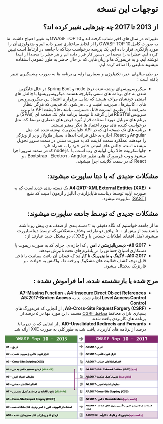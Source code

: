 # <div dir="rtl" align="right">توجهات این نسخه</div> 

## <div dir="rtl" align="right">از 2013 تا 2017 چه چیزهایی تغییر کرده اند؟</div>

<p dir="rtl" align="right">تغییرات در سال های اخیر شتاب گرفته اند و  OWASP TOP 10 به تغییر احتیاج داشت. ما به صورت کامل OWASP TOP 10  را از لحاظ ساختاری تغییر داده ایم و متدولوژی آن را مورد بازنگری قرار داده ایم. یک پروسه درخواست دیتا که با جامعه در ارتباط است تبیین کرده ایم،‌ خطرات را مجددا در دستور کار قرار داده ایم و هر خطر را مجددا از ابتدا نوشته ایم. و به فریمورک ها و زبان هایی که در حال حاضر به طور عمومی استفاده میشوند منابعی را اضافه کرده ایم.</p>

<p dir="rtl" align="right">در طی سالهای اخیر، تکنولوژی و معماری اولیه ی برنامه ها به صورت چشمگیری تغییر یافته است :</p>

<ul dir="rtl" align="right">
  <li>
  میکروسرویسهای نوشته شده درnode.js  و Spring Boot در حال جایگزین شدن به جای برنامه های سنتی یکپارچه هستند. میکروسرویسها با چالش های امنیتی خودشان مواجه هستند که شامل برقراری اعتماد بین میکروسرویس های ، کانتینرها ، مدیریت امنیت و ... می‌شود. کد قدیمی که هرگز انتظار نمیرفت تا از طریق اینترنت قابل دسترسی باشد ،‌حالا پشت API ها و وب سرویس RESTful قرار گرفته تا توسط برنامه های تک صفحه ای (SPAs) و برنام های موبایل مورد استفاده قرار گیرد.فرض های معماری توسط کد، مثل درخواست کننده های مورد اعتماد ها دیگر معتبر نیستند.
  </li>
  <li>
    برنامه های تک صفحه ای که در API جاواسکریپت نوشته شده اند، مثل Angular  و React، اجازه ی خلق فرانت اندهای بسیار ماژولار و پر از ویژگی را میدهند. عملکرد سمت کلاینت که به صورت سنتی در سمت سرور تحویل میشده است، چالش های امنیتی خاص خود را به همراه دارد.
  </li>
   <li>
    جاواسکریپت حالا زبان اولیه ی وب است، با  node.js که در سمت سرور اجرا میشود و وب فریمورک هایی نظیر Bootstrap ،‌ Electron ، Angular ، و React که در سمت کلاینت اجرا میشوند.
  </li>
</ul>

## <div dir="rtl" align="right">مشکلات جدیدی که با دیتا ساپورت میشوند:</div>

<ul dir="rtl" align="right">
  <li>
    <strong> A4:2017-XML External Entities (XXE)</strong>
    یک دسته بندی جدید است که به صورت اولیه توسط دیتاست هایابزارهای آنالیز و آزمون امنیت کد منبع <a href="https://www.owasp.org/index.php/Source_Code_Analysis_Tools">[SAST]<a/>  ساپورت میشود.
  </li>
</ul>


## <div dir="rtl" align="right">مشکلات جدیدی که توسط جامعه ساپورت میشوند:</div>

<p dir="rtl" align="right">ما از جامعه خواستیم که نگاه دقیقی به ۲ دسته بندی از ضعف های پیش رو داشته باشند.بعد از بیش از ۵۰۰ توافق دو طرفه، وحذف مشکلاتی که توسط دیتا ساپورت میشوند (مثل افشای اطلاعات حساس یا  و XXE )، دو مشکل جدید عبارتند از : 
</p>

<ul dir="rtl" align="right">
  <li>
    <strong>A8:2017- دیسریالیزیشن نا امن</strong>
    , که اجازه ی اجرای کد به صورت ریموت یا دستکاری اشیائ حساس را در پلتفرم های تحت تاثیرش میدهد.
  </li>
  <li>
    <strong>A10:2017- لاگینگ و مانیتورینگ نا کارآمد </strong>
    که فقدان آن باعث ممانعت یا تاخیر قابل توجه کشف فعالیت های مشکوک و رخنه ها ، واکنش به حوادث ، و فارنزیک دیجیتال میشود.
  </li>
</ul>

## <div dir="rtl" align="right">مرج شده یا بازنشسته شده، اما فراموش نشده : </div> 

<ul dir="rtl" align="right">
  <li>
    <strong>A4-Insecure Direct Object References </strong>
    و
    <strong>A7-Missing Function Level Access Control </strong>
    ادغام شده اند به
    <strong>A5:2017-Broken Access Control</strong>
  </li>
  <li>
    <strong>A8-Cross-Site Request Forgery (CSRF)</strong> ,
    از آنجایی که فریمورگ های بسیاری دارای محافظ
    <a href="https://www.owasp.org/index.php/Cross-Site_Request_Forgery_(CSRF)">محافظ CSRF</a>
    هستند ، این مورد تنها در ۵ درصد از برنامه های کاربردی یافت شده.
  </li>
  <li>
    <strong>A10-Unvalidated Redirects and Forwards </strong>,
    از انجایی که در تقریبا ۸ درصد از برنامه های کاربردی یافت شد،‌به طور کلی به صورت XXE ارائه شد.
  </li>
</ul>

![0x06-release-notes-1](images/0x06-release-notes-1.png)
